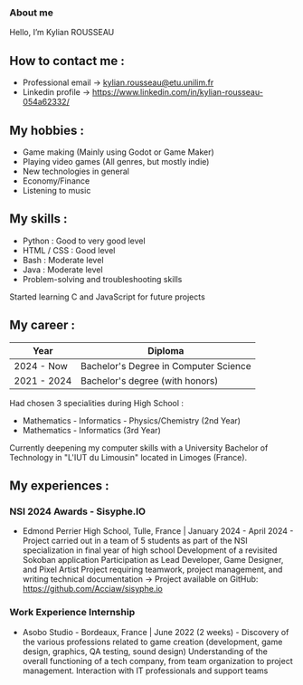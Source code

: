 ### About me 

Hello, I’m Kylian ROUSSEAU

## How to contact me :
  - Professional email -> kylian.rousseau@etu.unilim.fr
  - Linkedin profile -> https://www.linkedin.com/in/kylian-rousseau-054a62332/

## My hobbies :
  - Game making (Mainly using Godot or Game Maker)
  - Playing video games (All genres, but mostly indie)
  - New technologies in general
  - Economy/Finance
  - Listening to music

## My skills : 
  - Python : Good to very good level
  - HTML / CSS : Good level
  - Bash : Moderate level
  - Java : Moderate level
  - Problem-solving and troubleshooting skills

Started learning C and JavaScript for future projects

## My career :
| Year | Diploma |
|----------|----------|
| 2024 - Now |Bachelor's Degree in Computer Science |
| 2021 - 2024 | Bachelor's degree (with honors) |

Had chosen 3 specialities during High School :
  - Mathematics - Informatics - Physics/Chemistry (2nd Year)
  - Mathematics - Informatics (3rd Year)

Currently deepening my computer skills with a University Bachelor of Technology in "L'IUT du Limousin" located in Limoges (France).

## My experiences :

### NSI 2024 Awards - Sisyphe.IO
  - Edmond Perrier High School, Tulle, France | January 2024 - April 2024 - 
Project carried out in a team of 5 students as part of the NSI specialization in final year of high school
Development of a revisited Sokoban application
Participation as Lead Developer, Game Designer, and Pixel Artist
Project requiring teamwork, project management, and writing technical documentation
-> Project available on GitHub: https://github.com/Acciaw/sisyphe.io

### Work Experience Internship
  - Asobo Studio - Bordeaux, France | June 2022 (2 weeks) -
Discovery of the various professions related to game creation (development, game design, graphics, QA testing, sound design)
Understanding of the overall functioning of a tech company, from team organization to project management.
Interaction with IT professionals and support teams





<!---
krousseau19/krousseau19 is a ✨ special ✨ repository because its `README.md` (this file) appears on your GitHub profile.
You can click the Preview link to take a look at your changes.
--->
